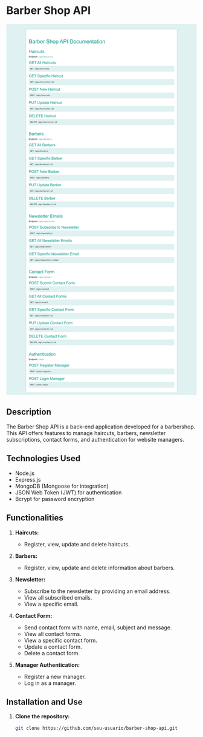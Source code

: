 # Barber Shop API
![Alt text](image.png)

## Description

The Barber Shop API is a back-end application developed for a barbershop. This API offers features to manage haircuts, barbers, newsletter subscriptions, contact forms, and authentication for website managers.

## Technologies Used

- Node.js
- Express.js
- MongoDB (Mongoose for integration)
- JSON Web Token (JWT) for authentication
- Bcrypt for password encryption

## Functionalities

1. **Haircuts:**
    - Register, view, update and delete haircuts.
   
2. **Barbers:**
    - Register, view, update and delete information about barbers.

3. **Newsletter:**
    - Subscribe to the newsletter by providing an email address.
    - View all subscribed emails.
    - View a specific email.

4. **Contact Form:**
    - Send contact form with name, email, subject and message.
    - View all contact forms.
    - View a specific contact form.
    - Update a contact form.
    - Delete a contact form.

5. **Manager Authentication:**
    - Register a new manager.
    - Log in as a manager.

## Installation and Use

1. **Clone the repository:**
    ```bash
    git clone https://github.com/seu-usuario/barber-shop-api.git